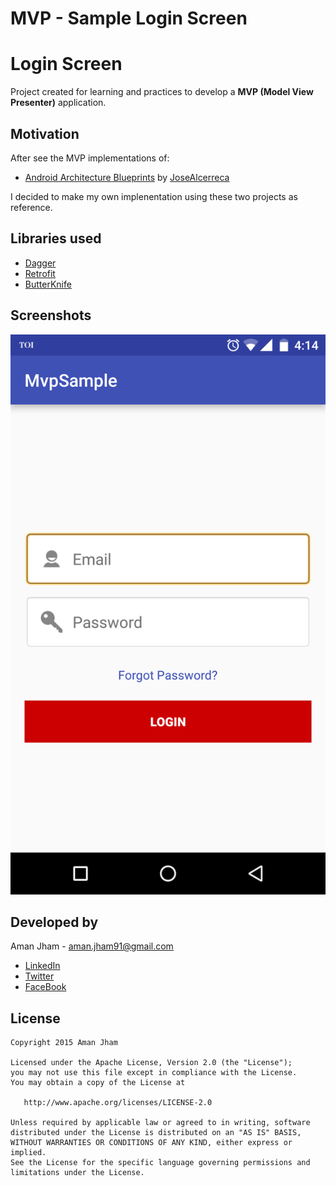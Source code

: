 # MVP - Sample Login Screen
Login Screen
=========


 Project created for learning and practices to develop a **MVP (Model View Presenter)** application.
 
 
Motivation
----
After see the MVP implementations of:

- [Android Architecture Blueprints](https://github.com/googlesamples/android-architecture) by [JoseAlcerreca](https://github.com/JoseAlcerreca)


I decided to make my own implenentation using these two projects as reference.
 
Libraries used
----

- [Dagger](http://square.github.io/dagger/)
- [Retrofit](http://square.github.io/retrofit/)
- [ButterKnife](http://jakewharton.github.io/butterknife/)


Screenshots
----
![screenshot](./Screenshot_1.png) 


Developed by
---
Aman Jham - <aman.jham91@gmail.com>

* [LinkedIn](https://www.linkedin.com/in/aman-jham-9436276a)
* [Twitter](https://twitter.com/amanjham)
* [FaceBook](https://www.facebook.com/aman.jham)

License
----
```
Copyright 2015 Aman Jham

Licensed under the Apache License, Version 2.0 (the "License");
you may not use this file except in compliance with the License.
You may obtain a copy of the License at

   http://www.apache.org/licenses/LICENSE-2.0

Unless required by applicable law or agreed to in writing, software
distributed under the License is distributed on an "AS IS" BASIS,
WITHOUT WARRANTIES OR CONDITIONS OF ANY KIND, either express or implied.
See the License for the specific language governing permissions and
limitations under the License.
```

